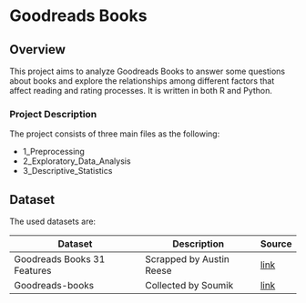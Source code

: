 # Goodreads Books

## Overview 
This project aims to analyze Goodreads Books to answer some questions about books and explore the relationships among different factors that affect reading and rating processes. It is written in both R and Python. 

### Project Description
The project consists of three main files as the following:

- 1_Preprocessing
- 2_Exploratory_Data_Analysis
- 3_Descriptive_Statistics

## Dataset
The used datasets are:

| Dataset | Description | Source |
|-|-|-|
| Goodreads Books 31 Features|Scrapped by Austin Reese | [link](https://www.kaggle.com/austinreese/goodreads-books)
| Goodreads-books | Collected by Soumik | [link](https://www.kaggle.com/jealousleopard/goodreadsbooks)
